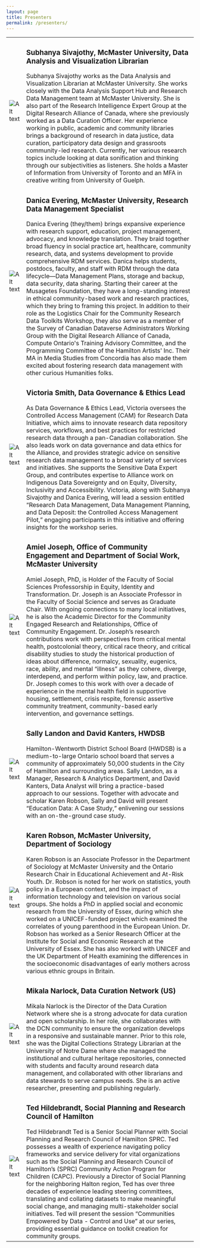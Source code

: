 ```yaml
---
layout: page
title: Presenters
permalink: /presenters/
---
```


<table class = "bios">
<tr><td><img class="bio photo" title="Sivajothy Headshot" alt="Alt text" src="/CDTW/assets/img/Subhanya-bio.jpeg"></td>
<td><h3>Subhanya Sivajothy, McMaster University, Data Analysis and Visualization Librarian</h3>
Subhanya Sivajothy works as the Data Analysis and Visualization Librarian at McMaster University. She works closely with the Data Analysis Support Hub and Research Data Management team at McMaster University. She is also part of the Research Intelligence Expert Group at the Digital Research Alliance of Canada, where she previously worked as a Data Curation Officer. Her experience working in public, academic and community libraries brings a background of research in data justice, data curation, participatory data design and grassroots community-led research. Currently, her various research topics include looking at data sonification and thinking through our subjectivities as listeners. She holds a Master of Information from University of Toronto and an MFA in creative writing from University of Guelph.</td></tr>

<tr><td><img class="bio photo" title="Evering Headshot" alt="Alt text" src="/CDTW/assets/img/Evering-bio.jpeg"></td>
<td><h3>Danica Evering, McMaster University, Research Data Management Specialist</h3>
Danica Evering (they/them) brings expansive experience with research support, education, project management, advocacy, and knowledge translation. They braid together broad fluency in social practice art, healthcare, community research, data, and systems development to provide comprehensive RDM services. Danica helps students, postdocs, faculty, and staff with RDM through the data lifecycle—Data Management Plans, storage and backup, data security, data sharing. Starting their career at the Musagetes Foundation, they have a long-standing interest in ethical community-based work and research practices, which they bring to framing this project. In addition to their role as the Logistics Chair for the Community Research Data Toolkits Workshop, they also serve as a member of the Survey of Canadian Dataverse Administrators Working Group with the Digital Research Alliance of Canada, Compute Ontario's Training Advisory Committee, and the Programming Committee of the Hamilton Artists' Inc. Their MA in Media Studies from Concordia has also made them excited about fostering research data management with other curious Humanities folks.</td></tr>

<tr><td><img class="bio photo" title="Smith Headshot" alt="Alt text" src="/CDTW/assets/img/Smith-bio.jpeg"></td>
<td><h3>Victoria Smith, Data Governance & Ethics Lead</h3>
As Data Governance & Ethics Lead, Victoria oversees the Controlled Access Management (CAM) for Research Data Initiative, which aims to innovate research data repository services, workflows, and best practices for restricted research data through a pan-Canadian collaboration. She also leads work on data governance and data ethics for the Alliance, and provides strategic advice on sensitive research data management to a broad variety of services and initiatives. She supports the Sensitive Data Expert Group, and contributes expertise to Alliance work on Indigenous Data Sovereignty and on Equity, Diversity, Inclusivity and Accessibility. Victoria, along with Subhanya Sivajothy and Danica Evering, will lead a session entitled “Research Data Management, Data Management Planning, and Data Deposit: the Controlled Access Management Pilot,” engaging participants in this initiative and offering insights for the workshop series.</td></tr>

<tr><td><img class="bio photo" title="Joseph Headshot" alt="Alt text" src="/CDTW/assets/img/Joseph-bio.jpg"></td>
<td><h3>Amiel Joseph, Office of Community Engagement and Department of Social Work, McMaster University</h3>
Amiel Joseph, PhD, is Holder of the Faculty of Social Sciences Professorship in Equity, Identity and Transformation. Dr. Joseph is an Associate Professor in the Faculty of Social Science and serves as Graduate Chair. With ongoing connections to many local initiatives, he is also the Academic Director for the Community Engaged Research and Relationships, Office of Community Engagement. Dr. Joseph’s research contributions work with perspectives from critical mental health, postcolonial theory, critical race theory, and critical disability studies to study the historical production of ideas about difference, normalcy, sexuality, eugenics, race, ability, and mental “illness” as they cohere, diverge, interdepend, and perform within policy, law, and practice. Dr. Joseph comes to this work with over a decade of experience in the mental health field in supportive housing, settlement, crisis respite, forensic assertive community treatment, community-based early intervention, and governance settings.</td></tr>

<tr><td><img class="bio photo" title="Placeholder Headshot" alt="Alt text" src="/CDTW/assets/img/placeholder_circle.png"></td>
<td><h3>Sally Landon and David Kanters, HWDSB</h3>
Hamilton-Wentworth District School Board (HWDSB) is a medium-to-large Ontario school board that serves a community of approximately 50,000 students in the City of Hamilton and surrounding areas. Sally Landon, as a Manager, Research & Analytics Department, and David Kanters, Data Analyst will bring a practice-based approach to our sessions. Together with advocate and scholar Karen Robson, Sally and David will present “Education Data: A Case Study,” enlivening our sessions with an on-the-ground case study.</td></tr>

<tr><td><img class="bio photo" title="Robson Headshot" alt="Alt text" src="/CDTW/assets/img/Robson-bio.jpg"></td>
 <td><h3>Karen Robson, McMaster University, Department of Sociology</h3>
Karen Robson is an Associate Professor in the Department of Sociology at McMaster University and the Ontario Research Chair in Educational Achievement and At-Risk Youth. Dr. Robson is noted for her work on statistics, youth policy in a European context, and the impact of information technology and television on various social groups. She holds a PhD in applied social and economic research from the University of Essex, during which she worked on a UNICEF-funded project which examined the correlates of young parenthood in the European Union. Dr. Robson has worked as a Senior Research Officer at the Institute for Social and Economic Research at the University of Essex. She has also worked with UNICEF and the UK Department of Health examining the differences in the socioeconomic disadvantages of early mothers across various ethnic groups in Britain.</td></tr>

<tr><td><img class="bio photo" title="Narlock Headshot" alt="Alt text" src="/CDTW/assets/img/Narlock-bio.jpeg"></td>
<td><h3>Mikala Narlock, Data Curation Network (US)</h3>
Mikala Narlock is the Director of the Data Curation Network where she is a strong advocate for data curation and open scholarship. In her role, she collaborates with the DCN community to ensure the organization develops in a responsive and sustainable manner. Prior to this role, she was the Digital Collections Strategy Librarian at the University of Notre Dame where she managed the institutional and cultural heritage repositories, connected with students and faculty around research data management, and collaborated with other librarians and data stewards to serve campus needs. She is an active researcher, presenting and publishing regularly.</td></tr>

<tr><td><img class="bio photo" title="Hildebrandt Headshot" alt="Alt text" src="/CDTW/assets/img/Hildebrandt-bio.png"></td>
<td><h3>Ted Hildebrandt, Social Planning and Research Council of Hamilton</h3>
Ted Hildebrandt Ted is a Senior Social Planner with Social Planning and Research Council of Hamilton SPRC. Ted possesses a wealth of experience navigating policy frameworks and service delivery for vital organizations such as the Social Planning and Research Council of Hamilton’s (SPRC) Community Action Program for Children (CAPC). Previously a Director of Social Planning for the neighboring Halton region, Ted has over three decades of experience leading steering committees, translating and collating datasets to make meaningful social change, and managing multi-stakeholder social initiatives. Ted will present the session “Communities Empowered by Data - Control and Use” at our series, providing essential guidance on toolkit creation for community groups.</td></tr>

</table>
